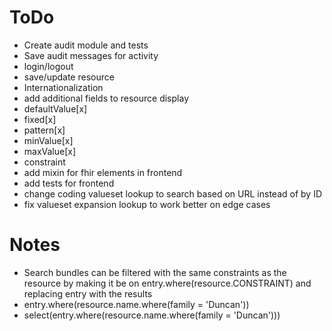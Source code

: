 # ToDo

* Create audit module and tests
 * Save audit messages for activity
  * login/logout
  * save/update resource
* Internationalization
* add additional fields to resource display
 * defaultValue[x]
 * fixed[x]
 * pattern[x]
 * minValue[x]
 * maxValue[x]
 * constraint
* add mixin for fhir elements in frontend
* add tests for frontend
* change coding valueset lookup to search based on URL instead of by ID
* fix valueset expansion lookup to work better on edge cases

# Notes

* Search bundles can be filtered with the same constraints as the resource by making it be on entry.where(resource.CONSTRAINT) and replacing entry with the results
 * entry.where(resource.name.where(family = 'Duncan'))
 * select(entry.where(resource.name.where(family = 'Duncan')))

